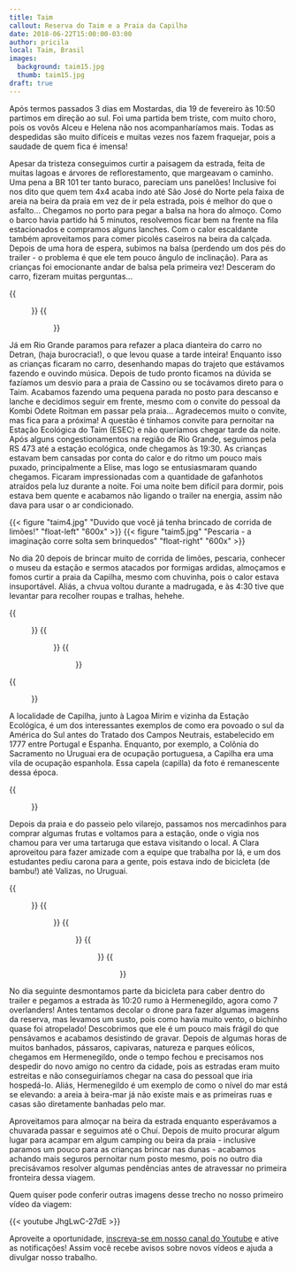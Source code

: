 ```yaml
---
title: Taim
callout: Reserva do Taim e a Praia da Capilha
date: 2018-06-22T15:00:00-03:00
author: pricila
local: Taim, Brasil
images:
  background: taim15.jpg
  thumb: taim15.jpg
draft: true
---
```

Após termos passados 3 dias em Mostardas, dia 19 de fevereiro às 10:50 partimos em direção ao sul. Foi uma partida bem triste, com muito choro, pois os vovôs Alceu e Helena não nos acompanharíamos mais. Todas as despedidas são muito difíceis e muitas vezes nos fazem fraquejar, pois a saudade de quem fica é imensa!

Apesar da tristeza conseguimos curtir a paisagem da estrada, feita de muitas lagoas e árvores de reflorestamento, que margeavam o caminho. Uma pena a BR 101 ter tanto buraco, pareciam uns panelões! Inclusive foi nos dito que quem tem 4x4 acaba indo até São José do Norte pela faixa de areia na beira da praia em vez de ir pela estrada, pois é melhor do que o asfalto... Chegamos no porto para pegar a balsa na hora do almoço. Como o barco havia partido há 5 minutos, resolvemos ficar bem na frente na fila estacionados e compramos alguns lanches. Com o calor escaldante também aproveitamos para comer picolés caseiros na beira da calçada. Depois de uma hora de espera, subimos na balsa (perdendo um dos pés do trailer - o problema é que ele tem pouco ângulo de inclinação). Para as crianças foi emocionante andar de balsa pela primeira vez! Desceram do carro, fizeram muitas perguntas...

<div class="clearfix">
{{<figure "taim2.jpg" "Casinha apertadinha na balsa" "float-left">}}
{{<figure "taim3.jpg" "Felicidade de estar andando de barco pela primeira vez" "float-right">}}
</div>

Já em Rio Grande paramos para refazer a placa dianteira do carro no Detran, (haja burocracia!), o que levou quase a tarde inteira! Enquanto isso as crianças ficaram no carro, desenhando mapas do trajeto que estávamos fazendo e ouvindo música. Depois de tudo pronto ficamos na dúvida se fazíamos um desvio para a praia de Cassino ou se tocávamos direto para o Taim. Acabamos fazendo uma pequena parada no posto para descanso e lanche e decidimos seguir em frente, mesmo com o convite do pessoal da Kombi Odete Roitman em passar pela praia... Agradecemos muito o convite, mas fica para a próxima! A questão é tínhamos convite para pernoitar na Estação Ecológica do Taim (ESEC) e não queríamos chegar tarde da noite. Após alguns congestionamentos na região de Rio Grande, seguimos pela RS 473 até a estação ecológica, onde chegamos às 19:30. As crianças estavam bem cansadas por conta do calor e do ritmo um pouco mais puxado, principalmente a Elise, mas logo se entusiasmaram quando chegamos. Ficaram impressionadas com a quantidade de gafanhotos atraídos pela luz durante a noite. Foi uma noite bem difícil para dormir, pois estava bem quente e acabamos não ligando o trailer na energia, assim não dava para usar o ar condicionado.

<div class="clearfix">
{{< figure "taim4.jpg" "Duvido que você já tenha brincado de corrida de limões!" "float-left" "600x" >}}
{{< figure "taim5.jpg" "Pescaria - a imaginação corre solta sem brinquedos" "float-right" "600x" >}}
</div>

No dia 20 depois de brincar muito de corrida de limões, pescaria, conhecer o museu da estação e sermos atacados por formigas ardidas, almoçamos e fomos curtir a praia da Capilha, mesmo com chuvinha, pois o calor estava insuportável. Aliás, a chvua voltou durante a madrugada, e às 4:30 tive que levantar para recolher roupas e tralhas, hehehe.

<div class="clearfix">
{{<figure "taim6.jpg" "Museu da reserva do Taim" "float-left">}}
{{<figure "taim8.jpg" "Olha que amor os jogos de tabuleiro disponíveis!" "float-right">}}
{{<figure "taim9.jpg" "As crianças se divertiram muito" "float-center">}}
</div>

<div class="clearfix">
{{<figure "taim7.jpg" "Bem interativo - área para deixar as pegadas dos animais na areia" "float-center" "600x" >}}
</div>

A localidade de Capilha, junto à Lagoa Mirim e vizinha da Estação Ecológica, é um dos interessantes exemplos de como era povoado o sul da América do Sul antes do Tratado dos Campos Neutrais, estabelecido em 1777 entre Portugal e Espanha. Enquanto, por exemplo, a Colônia do Sacramento no Uruguai era de ocupação portuguesa, a Capilha era uma vila de ocupação espanhola. Essa capela (capilla) da foto é remanescente dessa época.

<div class="clearfix">
{{<figure "taim15.jpg" "Capela da Praia da Capilha" "float-center">}}
</div>

Depois da praia e do passeio pelo vilarejo, passamos nos mercadinhos para comprar algumas frutas e voltamos para a estação, onde o vigia nos chamou para ver uma tartaruga que estava visitando o local. A Clara aproveitou para fazer amizade com a equipe que trabalha por lá, e um dos estudantes pediu carona para a gente, pois estava indo de bicicleta (de bambu!) até Valizas, no Uruguai. 

<div class="clearfix">
{{<figure "taim11.jpg" "Bebê à milanesa" "float-left">}}
{{<figure "taim12.jpg" "A partir de agora só queremos praia de lagoa" "float-right">}}
{{<figure "taim13.jpg" "Mais uma criança à milanesa" "float-left">}}
{{<figure "taim14.jpg" "Quem chegar por último é mulher do padre" "float-right">}}
{{<figure "taim10.jpg" "Chuvinha não atrapalha na hora da praia" "float-center">}}
</div>

No dia seguinte desmontamos parte da bicicleta para caber dentro do trailer e pegamos a estrada às 10:20 rumo à Hermenegildo, agora como 7 overlanders! Antes tentamos decolar o drone para fazer algumas imagens da reserva, mas levamos um susto, pois como havia muito vento, o bichinho quase foi atropelado! Descobrimos que ele é um pouco mais frágil do que pensávamos e acabamos desistindo de gravar. Depois de algumas horas de muitos banhados, pássaros, capivaras, natureza e parques eólicos, chegamos em Hermenegildo, onde o tempo fechou e precisamos nos despedir do novo amigo no centro da cidade, pois as estradas eram muito estreitas e não conseguiríamos chegar na casa do pessoal que iria hospedá-lo. Aliás, Hermenegildo é um exemplo de como o nível do mar está se elevando: a areia à beira-mar já não existe mais e as primeiras ruas e casas são diretamente banhadas pelo mar.

Aproveitamos para almoçar na beira da estrada enquanto esperávamos a chuvarada passar e seguimos até o Chuí. Depois de muito procurar algum lugar para acampar em algum camping ou beira da praia - inclusive paramos um pouco para as crianças brincar nas dunas - acabamos achando mais seguros pernoitar num posto mesmo, pois no outro dia precisávamos resolver algumas pendências antes de atravessar no primeira fronteira dessa viagem.

Quem quiser pode conferir outras imagens desse trecho no nosso primeiro vídeo da viagem:

{{< youtube JhgLwC-27dE >}} 

Aproveite a oportunidade, [inscreva-se em nosso canal do Youtube](https://www.youtube.com/6overlanders?sub_confirmation=1) e ative as notificações! Assim você recebe avisos sobre novos vídeos e ajuda a divulgar nosso trabalho.

